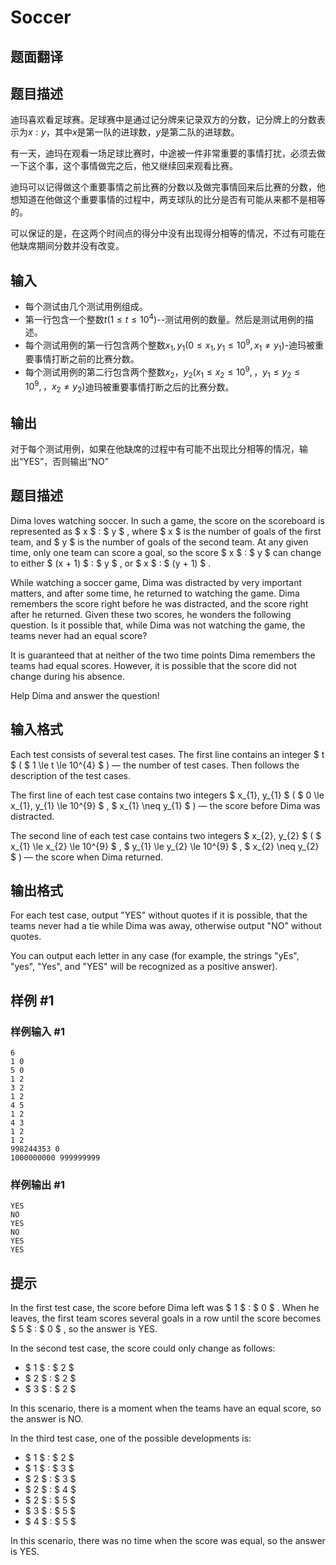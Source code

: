 # Soccer

## 题面翻译

## 题目描述

迪玛喜欢看足球赛。足球赛中是通过记分牌来记录双方的分数，记分牌上的分数表示为$x:y$，其中$x$是第一队的进球数，$y$是第二队的进球数。

有一天，迪玛在观看一场足球比赛时，中途被一件非常重要的事情打扰，必须去做一下这个事，这个事情做完之后，他又继续回来观看比赛。

迪玛可以记得做这个重要事情之前比赛的分数以及做完事情回来后比赛的分数，他想知道在他做这个重要事情的过程中，两支球队的比分是否有可能从来都不是相等的。

可以保证的是，在这两个时间点的得分中没有出现得分相等的情况，不过有可能在他缺席期间分数并没有改变。

## 输入

* 每个测试由几个测试用例组成。
* 第一行包含一个整数$t(1≤t≤10^4)$--测试用例的数量。然后是测试用例的描述。
* 每个测试用例的第一行包含两个整数$x_1,y_1(0≤x_1,y_1≤10^9,x_1≠y_1)$-迪玛被重要事情打断之前的比赛分数。
* 每个测试用例的第二行包含两个整数$x_2，y_2(x_1≤x_2≤10^9,，y_1≤y_2≤10^9,，x_2≠y_2)$迪玛被重要事情打断之后的比赛分数。

## 输出

对于每个测试用例，如果在他缺席的过程中有可能不出现比分相等的情况，输出“YES”，否则输出“NO”

## 题目描述

Dima loves watching soccer. In such a game, the score on the scoreboard is represented as $ x $ : $ y $ , where $ x $ is the number of goals of the first team, and $ y $ is the number of goals of the second team. At any given time, only one team can score a goal, so the score $ x $ : $ y $ can change to either $ (x + 1) $ : $ y $ , or $ x $ : $ (y + 1) $ .

While watching a soccer game, Dima was distracted by very important matters, and after some time, he returned to watching the game. Dima remembers the score right before he was distracted, and the score right after he returned. Given these two scores, he wonders the following question. Is it possible that, while Dima was not watching the game, the teams never had an equal score?

It is guaranteed that at neither of the two time points Dima remembers the teams had equal scores. However, it is possible that the score did not change during his absence.

Help Dima and answer the question!

## 输入格式

Each test consists of several test cases. The first line contains an integer $ t $ ( $ 1 \le t \le 10^{4} $ ) — the number of test cases. Then follows the description of the test cases.

The first line of each test case contains two integers $ x_{1}, y_{1} $ ( $ 0 \le x_{1}, y_{1} \le 10^{9} $ , $ x_{1} \neq y_{1} $ ) — the score before Dima was distracted.

The second line of each test case contains two integers $ x_{2}, y_{2} $ ( $ x_{1} \le x_{2} \le 10^{9} $ , $ y_{1} \le y_{2} \le 10^{9} $ , $ x_{2} \neq y_{2} $ ) — the score when Dima returned.

## 输出格式

For each test case, output "YES" without quotes if it is possible, that the teams never had a tie while Dima was away, otherwise output "NO" without quotes.

You can output each letter in any case (for example, the strings "yEs", "yes", "Yes", and "YES" will be recognized as a positive answer).

## 样例 #1

### 样例输入 #1

```
6
1 0
5 0
1 2
3 2
1 2
4 5
1 2
4 3
1 2
1 2
998244353 0
1000000000 999999999
```

### 样例输出 #1

```
YES
NO
YES
NO
YES
YES
```

## 提示

In the first test case, the score before Dima left was $ 1 $ : $ 0 $ . When he leaves, the first team scores several goals in a row until the score becomes $ 5 $ : $ 0 $ , so the answer is YES.

In the second test case, the score could only change as follows:

- $ 1 $ : $ 2 $
- $ 2 $ : $ 2 $
- $ 3 $ : $ 2 $

In this scenario, there is a moment when the teams have an equal score, so the answer is NO.

In the third test case, one of the possible developments is:

- $ 1 $ : $ 2 $
- $ 1 $ : $ 3 $
- $ 2 $ : $ 3 $
- $ 2 $ : $ 4 $
- $ 2 $ : $ 5 $
- $ 3 $ : $ 5 $
- $ 4 $ : $ 5 $

In this scenario, there was no time when the score was equal, so the answer is YES.